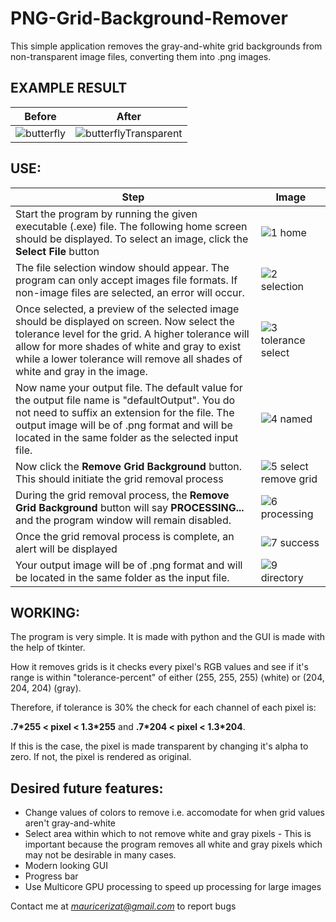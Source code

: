 # PNG-Grid-Background-Remover
This simple application removes the gray-and-white grid backgrounds from non-transparent image files, converting them into .png images.

## EXAMPLE RESULT

Before | After
-------|------
![butterfly](https://user-images.githubusercontent.com/49680882/94039893-eb957480-fde5-11ea-959c-a9d7c06ac4d5.jpg) | ![butterflyTransparent](https://user-images.githubusercontent.com/49680882/94039894-eb957480-fde5-11ea-9fb6-22831a21fa71.png)

## USE:
Step | Image
-----|-----
Start the program by running the given executable (.exe) file. The following home screen should be displayed. To select an image, click the **Select File** button | ![1  home](https://user-images.githubusercontent.com/49680882/94039873-e59f9380-fde5-11ea-8a0a-e024064bfc75.png)
The file selection window should appear. The program can only accept images file formats. If non-image files are selected, an error will occur. |  ![2  selection](https://user-images.githubusercontent.com/49680882/94039879-e7695700-fde5-11ea-9efe-38242e5ef4f8.png)
Once selected, a preview of the selected image should be displayed on screen. Now select the tolerance level for the grid. A higher tolerance will allow for more shades of white and gray to exist while a lower tolerance will remove all shades of white and gray in the image. | ![3  tolerance select](https://user-images.githubusercontent.com/49680882/94039881-e801ed80-fde5-11ea-93b5-35c7f10f6ca4.png)
Now name your output file. The default value for the output file name is "defaultOutput". You do not need to suffix an extension for the file. The output image will be of .png format and will be located in the same folder as the selected input file. | ![4  named](https://user-images.githubusercontent.com/49680882/94039883-e89a8400-fde5-11ea-9af6-30c01bb50d26.png)
Now click the **Remove Grid Background** button. This should initiate the grid removal process | ![5  select remove grid](https://user-images.githubusercontent.com/49680882/94039885-e9331a80-fde5-11ea-8598-63bd0b36fc16.png)
During the grid removal process, the **Remove Grid Background** button will say **PROCESSING...** and the program window will remain disabled. | ![6  processing](https://user-images.githubusercontent.com/49680882/94039887-e9cbb100-fde5-11ea-8228-dd5a3ced32e6.PNG)
Once the grid removal process is complete, an alert will be displayed | ![7  success](https://user-images.githubusercontent.com/49680882/94039890-ea644780-fde5-11ea-89b0-55229d16bed7.PNG)
Your output image will be of .png format and will be located in the same folder as the input file. | ![9  directory](https://user-images.githubusercontent.com/49680882/94039892-eafcde00-fde5-11ea-9ac7-5f799c217905.png)

## WORKING:
The program is very simple. It is made with python and the GUI is made with the help of tkinter.

How it removes grids is it checks every pixel's RGB values and see if it's range is within "tolerance-percent" of either (255, 255, 255) (white) or (204, 204, 204) (gray).

Therefore, if tolerance is 30% the check for each channel of each pixel is: 

**.7\*255 < pixel < 1.3\*255** and **.7\*204 < pixel < 1.3\*204**. 

If this is the case, the pixel is made transparent by changing it's alpha to zero. If not, the pixel is rendered as original.

## Desired future features:
- Change values of colors to remove i.e. accomodate for when grid values aren't gray-and-white
- Select area within which to not remove white and gray pixels - This is important because the program removes all white and gray pixels which may not be desirable in many cases.
- Modern looking GUI
- Progress bar
- Use Multicore GPU processing to speed up processing for large images


Contact me at *mauricerizat@gmail.com* to report bugs
